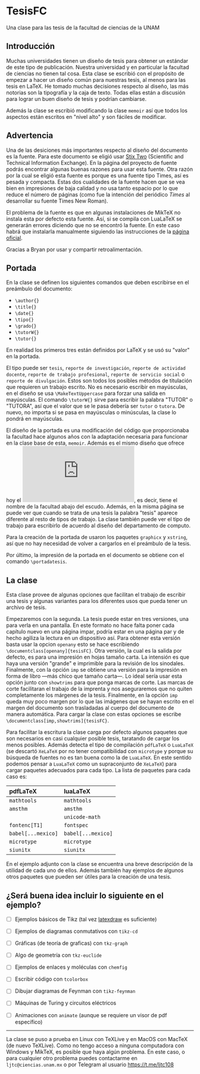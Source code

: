 # TesisFC
Una clase para las tesis de la facultad de ciencias de la UNAM

## Introducción
Muchas universidades tienen un diseño de tesis para obtener un estándar de este tipo de publicación. Nuestra universidad y en particular la facultad de ciencias no tienen tal cosa. Esta clase se escribió con el propósito de empezar a hacer un diseño común para nuestras tesis, al menos para las tesis en LaTeX. He tomado muchas decisiones respecto al diseño, las más notorias son la tipografía y la caja de texto. Todas ellas están a discusión para lograr un buen diseño de tesis y podrían cambiarse.

Además la clase se escribió modificando la clase `memoir` así que todos los aspectos están escritos en "nivel alto" y son fáciles de modificar.

## Advertencia
Una de las desiciones más importantes respecto al diseño del documento es la fuente. Para este documento se eligió usar [Stix Two](https://www.stixfonts.org/) (Scientific and Technical Information Exchange). En la página del proyecto de fuente podrás encontrar algunas buenas razones para usar esta fuente. Otra razón por la cual se eligió esta fuente es porque es una fuente tipo Times, así es pesada y compacta. Estas dos cualidades de la fuente hacen que se vea bien en impresiones de baja calidad y no usa tanto espacio por lo que reduce el número de páginas (como fue la intención del periódico *Times* al desarrollar su fuente Times New Roman). 

El problema de la fuente es que en algunas instalaciones de MikTeX no instala esta por defecto esta fuente. Así, si se compila con LuaLaTeX se generarán errores diciendo que no se encontró la fuente. En este caso habrá que instalarla manualmente siguiendo las instrucciones de la [página oficial](https://www.stixfonts.org/).

Gracias a Bryan por usar y compartir retroalimentación.

## Portada
En la clase se definen los siguientes comandos que deben escribirse en el
preámbulo del documento:
* `\author{}`
* `\title{}`
* `\date{}`
* `\tipo{}`
* `\grado{}`
* `\tutorW{}`
* `\tutor{}`

En realidad los primeros tres están definidos por LaTeX y se usó su "valor" en la portada.

El tipo puede ser `tesis`, `reporte de investigación`, `reporte de actividad docente`, `reporte de trabajo profesional`, `reporte de servicio social` o `reporte de divulgación`. Estos son todos los posibles métodos de titulación que requieren un trabajo escrito. No es necesario escribir en mayúsculas, en el diseño se usa `\MakeTextUppercase` para forzar una salida en mayúsculas. El comando `\tutorW{}` sirve para escribir la palabra "TUTOR" o "TUTORA", así que el valor que se le pasa debería ser `tutor` o `tutora`. De nuevo, no importa si se pasa en mayúsculas o minúsculas, la clase lo pondrá en mayúsculas.

El diseño de la portada es una modificación del código que proporcionaba la facultad hace algunos años con la adaptación necesaria para funcionar en la clase base de esta, `memoir`. Además es el mismo diseño que ofrece hoy el ![departamento  de computo](https://www.fciencias.unam.mx/sites/default/files/2020-08/caratulas.pdf), es decir, tiene el nombre de la facultad abajo del escudo. Además, en la misma página se puede ver que cuando se trata de una tesis la palabra "tesis" aparece diferente al resto de tipos de trabajo. La clase también puede ver el tipo de trabajo para escribirlo de acuerdo al diseño del departamento de computo.

Para la creación de la portada de usaron los paquetes `graphicx` y `xstring`, así que no hay necesidad de volver a cargarlos en el preámbulo de la tesis.

Por último, la impresión de la portada en el documento se obtiene con el comando `\portadatesis`.

## La clase
Esta clase provee de algunas opciones que facilitan el trabajo de escribir una tesis y algunas variantes para los diferentes usos que pueda tener un archivo de tesis.

Empezaremos con la segunda. La tesis puede estar en tres versiones, una para verla en una pantalla. En este formato no hace falta poner cada capítulo nuevo en una página impar, podría estar en una página par y de hecho agiliza la lectura en un dispositivo así. Para obtener esta versión basta usar la opcion `openany` esto se hace escribiendo `\documentclass[openany]{tesisFC}`. Otra versión, la cual es la salida por defecto, es para una impresión en hojas tamaño carta. La intensión es que haya una versión "grande" e imprimible para la revisión de los sinodales. Finalmente, con la opción `imp` se obtiene una versión para la impresión en forma de libro —más chico que tamaño carta—. Lo ideal sería usar esta opción junto con `showtrims` para que ponga marcas de corte. Las marcas de corte facilitaran el trabajo de la imprenta y nos aseguraremos que no quiten completamente los márgenes de la tesis. Finalmente, en la opción `imp` queda muy poco margen por lo que las imágenes que se hayan escrito en el margen del documento son trasladadas al cuerpo del documento de manera automática. Para cargar la clase con estas opciones se escribe `\documentclass[imp,showtrims]{tesisFC}`.

Para facilitar la escritura la clase carga por defecto algunos paquetes que son necesarios en casi cualquier posible tesis, taratando de cargar los menos posibles. Además detecta el tipo de compilación `pdfLaTeX` o `LuaLaTeX` (se descartó `XeLaTeX` por no tener compatibilidad con `microtype` y porque su búsqueda de fuentes no es tan buena como la de `LuaLaTeX`. En este sentido podemos pensar a `LuaLaTeX` como un supraconjunto de `XeLaTeX`) para cargar paquetes adecuados para cada tipo. La lista de paquetes para cada caso es:


| **pdfLaTeX**      | **luaLaTeX**      |
|:------------------|:------------------|
|`mathtools`        | `mathtools`       |
|`amsthm`           | `amsthm`          |
|                   | `unicode-math`    |
|`fontenc[T1]`      | `fontspec`        |
|`babel[...mexico]` | `babel[...mexico]`|
|`microtype`        | `microtype`       |
|`siunitx`          | `siunitx`         |

En el ejemplo adjunto con la clase se encuentra una breve descripción de la utilidad de cada uno de ellos. Además también hay ejemplos de algunos otros paquetes que pueden ser útiles para la creación de una tesis.

## ¿Será buena idea incluir lo siguiente en el ejemplo?
- [ ] Ejemplos básicos de Tikz (tal vez [latexdraw](https://latexdraw.com/) es suficiente)
- [ ] Ejemplos de diagramas conmutativos con `tikz-cd`
- [ ] Gráficas (de teoría de graficas) con `tkz-graph`
- [ ] Algo de geometría con `tkz-euclide`
- [ ] Ejemplos de enlaces y moléculas con `chemfig`
- [ ] Escribir código con `tcolorbox`
- [ ] Dibujar diagramas de Feynman con `tikz-feynman`
- [ ] Máquinas de Turing y circuitos eléctricos
- [ ] Animaciones con `animate` (aunque se requiere un visor de pdf específico)


---

La clase se puso a prueba en Linux con TeXLive y en MacOS con MacTeX (de nuevo TeXLive). Como no tengo acceso a ninguna computadora con Windows y MikTeX, es posible que haya algún problema. En este caso, o para cualquier otro problema puedes contactarme en `ljtc@ciencias.unam.mx` o por Telegram al usuario https://t.me/ljtc108
